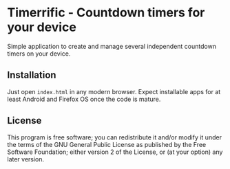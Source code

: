 Timerrific - Countdown timers for your device
=============================================

Simple application to create and manage several independent
countdown timers on your device.


Installation
------------

Just open `index.html` in any modern browser. Expect installable
apps for at least Android and Firefox OS once the code is mature.


License
-------

This program is free software; you can redistribute it and/or modify
it under the terms of the GNU General Public License as published by
the Free Software Foundation; either version 2 of the License, or
(at your option) any later version.
